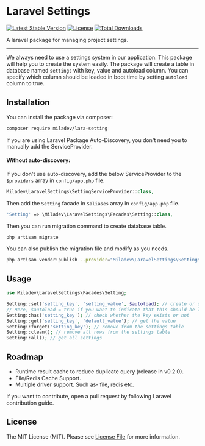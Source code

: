 # Laravel Settings

[![Latest Stable Version](https://poser.pugx.org/miladev/lara-setting/v)](//packagist.org/packages/miladev/lara-setting)
[![License](https://poser.pugx.org/miladev/lara-setting/license)](//packagist.org/packages/miladev/lara-setting)
[![Total Downloads](https://poser.pugx.org/miladev/lara-setting/downloads)](//packagist.org/packages/miladev/lara-setting)

A laravel package for managing project settings.

---
We always need to use a settings system in our application. This package will help you to create the system easily.
The package will create a table in database named `settings` with key, value and autoload column. You can specify which column should be loaded in boot time by setting `autoload` column to true.

## Installation

You can install the package via composer:

```bash
composer require miladev/lara-setting
```

If you are using Laravel Package Auto-Discovery, you don't need you to manually add the ServiceProvider.

#### Without auto-discovery:

If you don't use auto-discovery, add the below ServiceProvider to the `$providers` array in `config/app.php` file.

```php
Miladev\LaravelSettings\SettingServiceProvider::class,
```

Then add the `Setting` facade in `$aliases` array in `config/app.php` file.

```php
'Setting' => \Miladev\LaravelSettings\Facades\Setting::class,
```

Then you can run migration command to create database table.

```bash
php artisan migrate
```

You can also publish the migration file and modify as you needs.

```bash
php artisan vendor:publish --provider="Miladev\LaravelSettings\SettingServiceProvider"
```

## Usage

```php
use Miladev\LaravelSettings\Facades\Setting;

Setting::set('setting_key', 'setting_value', $autoload); // create or update
// Here, $autoload = true if you want to indicate that this should be loaded by default.
Setting::has('setting_key'); // check whether the key exists or not
Setting::get('setting_key', 'default_value'); // get the value
Setting::forget('setting_key'); // remove from the settings table
Setting::clean(); // remove all rows from the settings table
Setting::all(); // get all settings
```

## Roadmap

- Runtime result cache to reduce duplicate query (release in v0.2.0).
- File/Redis Cache Support.
- Multiple driver support. Such as- file, redis etc.

If you want to contribute, open a pull request by following Laravel contribution guide.

## License

The MIT License (MIT). Please see [License File](LICENSE) for more information.